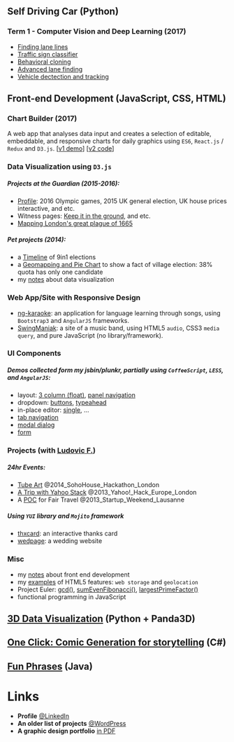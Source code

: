 ## Self Driving Car (Python)
### Term 1 - Computer Vision and Deep Learning (2017)
- [Finding lane lines](https://github.com/PommE15/SDC-LaneLines-P1)
- [Traffic sign classifier](https://github.com/PommE15/SDC-TrafficSignClassifier-P2)
- [Behavioral cloning](https://github.com/PommE15/SDC-BehavioralCloning-P3)
- [Advanced lane finding](https://github.com/PommE15/SDC-AdvancedLaneLines-P4)
- [Vehicle dectection and tracking](https://github.com/PommE15/SDC-VehicleDetection-P5)

## Front-end Development (JavaScript, CSS, HTML)
### Chart Builder (2017)
A web app that analyses data input and creates a selection of editable, embeddable, and responsive charts for daily graphics using `ES6`, `React.js` / `Redux` and `D3.js`.
[[v1 demo](https://twitter.com/xocasgv/status/719207047003148288)]
[[v2 code](https://github.com/PommE15/basichartool)]

### Data Visualization using `D3.js`
##### Projects at the Guardian (2015-2016):
- [Profile](https://www.theguardian.com/profile/chia-jung-apple-c-fardel): 2016 Olympic games, 2015 UK general election, UK house prices interactive, and etc.
- Witness pages: [Keep it in the ground](https://www.theguardian.com/environment/ng-interactive/2015/may/27/keepitintheground-supporters-wellcome-trust-gates-foundation), and etc.
- [Mapping London's great plague of 1665](https://www.theguardian.com/society/ng-interactive/2015/aug/12/london-great-plague-1665-bills-of-mortality)
##### Pet projects (2014):
- a [Timeline](http://jsbin.com/buziva) of 9in1 elections
- a [Geomapping and Pie Chart](http://pomme15.github.io/d3-electionTW-map/index.html) to show a fact of village election: 38% quota has only one candidate 
- my [notes](http://dodolab.tumblr.com/) about data visualization

### Web App/Site with Responsive Design
- [ng-karaoke](http://pomme15.github.io/ng-karaoke/app/#/template3/aufuns): 
  an application for language learning through songs, 
  using `Bootstrap3` and `AngularJS` frameworks.
- [SwingManiak](http://pomme15.github.io/dodolab-swingmaniak): 
  a site of a music band, using HTML5 `audio`, CSS3 `media query`, 
  and pure JavaScript (no library/framework).

### UI Components
##### Demos collected form my jsbin/plunkr, partially using `CoffeeScript`, `LESS`, and `AngularJS`:
- layout: 
  [3 column (float)](http://jsbin.com/yicon/7/edit?html,css,output), 
  [panel navigation](http://plnkr.co/edit/Yiwerr?p=preview)
- dropdown: 
  [buttons](http://embed.plnkr.co/VSBCWNKFDhs3gp4f1gHR/preview),
  [typeahead](http://plnkr.co/edit/VO84kAFmyxsPcJBYderI?p=preview)
- in-place editor: [single](http://plnkr.co/edit/i217Md?p=preview), ...
- [tab navigation](http://embed.plnkr.co/fA80SHd6cdtqNkXZG5ne/preview)
- [modal dialog](http://embed.plnkr.co/Z43tWC9GglqrEzwMf9h4/preview)
- [form](http://plnkr.co/edit/yiTrlQDpWmM7eYe2Q2q3?p=preview)

### Projects (with [Ludovic F.](https://github.com/lazybean?tab=repositories))
##### 24hr Events:
- [Tube Art](http://pomme15.github.io/yhack2014-map-voronoi/examples/stations/) @2014_SohoHouse_Hackathon_London
- [A Trip with Yahoo Stack](http://hacks.developer.yahoo.com/hack/yahoo-hack-europe-london/yoo-travel/event_9/hack_568) @2013_Yahoo!_Hack_Europe_London
- A [POC](http://lazybean.github.io/startupWE2012/view) for Fair Travel @2013_Startup_Weekend_Lausanne

##### Using `YUI` library and `Mojito` framework
- [thxcard](http://pomme15.github.io/dodolab-thxcard): an interactive thanks card
- [wedpage](http://chanfardel.herokuapp.com/#main): a wedding website

### Misc
- my [notes](http://seedpom.tumblr.com) about front end development
- my [examples](http://pomme15.wordpress.com/projects/firsthtml5/) of HTML5 features: `web storage` and `geolocation`
- Project Euler: 
  [gcd()](http://jsbin.com/hehaca/1/edit), 
  [sumEvenFibonacci()](http://jsbin.com/honome/3/edit?js,console),
  [largestPrimeFactor()](http://jsbin.com/ruboq/1/edit?js,console)
- functional programming in JavaScript


## [3D Data Visualization](http://pomme15.wordpress.com/projects/datacraft) (Python + Panda3D)
## [One Click: Comic Generation for storytelling](http://pomme15.wordpress.com/projects/comic-generation) (C#) 
## [Fun Phrases](http://pomme15.wordpress.com/projects/funphrases/) (Java)


# Links
- **Profile** [@LinkedIn](http://uk.linkedin.com/pub/chia-jung-apple-chan-fardel/31/564/962/)
- **An older list of projects** [@WordPress](http://pomme15.wordpress.com/projects/)
- **A graphic design portfolio** [in PDF](http://pomme15.files.wordpress.com/2011/03/design_cjchanapple.pdf)
